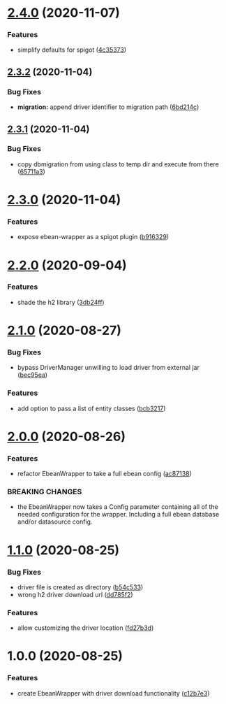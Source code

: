 # [2.4.0](https://github.com/Silthus/ebean-wrapper/compare/v2.3.2...v2.4.0) (2020-11-07)


### Features

* simplify defaults for spigot ([4c35373](https://github.com/Silthus/ebean-wrapper/commit/4c353736f79fdaf1b4fb0562088f374d32894465))

## [2.3.2](https://github.com/Silthus/ebean-wrapper/compare/v2.3.1...v2.3.2) (2020-11-04)


### Bug Fixes

* **migration:** append driver identifier to migration path ([6bd214c](https://github.com/Silthus/ebean-wrapper/commit/6bd214c6d3ff9f312cc94c60f52042228919671e))

## [2.3.1](https://github.com/Silthus/ebean-wrapper/compare/v2.3.0...v2.3.1) (2020-11-04)


### Bug Fixes

* copy dbmigration from using class to temp dir and execute from there ([65711a3](https://github.com/Silthus/ebean-wrapper/commit/65711a3c6ea63342d40087098484181635cee08d))

# [2.3.0](https://github.com/Silthus/ebean-wrapper/compare/v2.2.0...v2.3.0) (2020-11-04)


### Features

* expose ebean-wrapper as a spigot plugin ([b916329](https://github.com/Silthus/ebean-wrapper/commit/b9163290739497a8c2ccd49f6734801c329186b8))

# [2.2.0](https://github.com/Silthus/ebean-wrapper/compare/v2.1.0...v2.2.0) (2020-09-04)


### Features

* shade the h2 library ([3db24ff](https://github.com/Silthus/ebean-wrapper/commit/3db24ffc75c9b1b01c89e310536c7d0036a310fd))

# [2.1.0](https://github.com/Silthus/ebean-wrapper/compare/v2.0.0...v2.1.0) (2020-08-27)


### Bug Fixes

* bypass DriverManager unwilling to load driver from external jar ([bec95ea](https://github.com/Silthus/ebean-wrapper/commit/bec95ead36f9f9d8585634bf3778ed1559ec2c77))


### Features

* add option to pass a list of entity classes ([bcb3217](https://github.com/Silthus/ebean-wrapper/commit/bcb3217866d5cbb02f0ae7b6b294fcb2513289ca))

# [2.0.0](https://github.com/Silthus/ebean-wrapper/compare/v1.1.0...v2.0.0) (2020-08-26)


### Features

* refactor EbeanWrapper to take a full ebean config ([ac87138](https://github.com/Silthus/ebean-wrapper/commit/ac871384639ca678a02814e0ebb683881ab7a148))


### BREAKING CHANGES

* the EbeanWrapper now takes a Config parameter containing all of the needed configuration for the wrapper. Including a full ebean database and/or datasource config.

# [1.1.0](https://github.com/Silthus/ebean-wrapper/compare/v1.0.0...v1.1.0) (2020-08-25)


### Bug Fixes

* driver file is created as directory ([b54c533](https://github.com/Silthus/ebean-wrapper/commit/b54c533eff92ee6c703ba8b15c01879cedc84313))
* wrong h2 driver download url ([dd785f2](https://github.com/Silthus/ebean-wrapper/commit/dd785f299c245386e4c4c82c6faf1a27707c0553))


### Features

* allow customizing the driver location ([fd27b3d](https://github.com/Silthus/ebean-wrapper/commit/fd27b3dba510ba3be522aabdb61b2e60787f7f97))

# 1.0.0 (2020-08-25)


### Features

* create EbeanWrapper with driver download functionality ([c12b7e3](https://github.com/Silthus/ebean-wrapper/commit/c12b7e3cdf7bce0de6c26dc72a78bff652e7b4ed))
